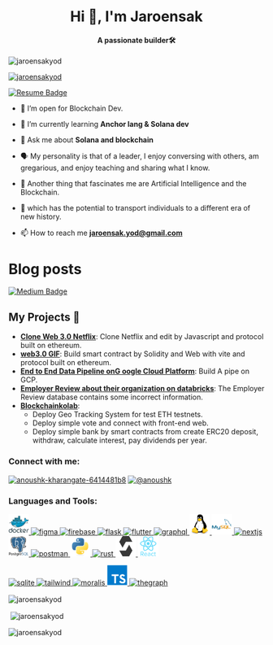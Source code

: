 <h1 align="center">Hi 👋, I'm Jaroensak</h1>
<h4 align="center">A passionate builder🛠</h4>


<p align="left"> <img src="https://komarev.com/ghpvc/?username=jaroensakyod&label=Profile%20views&color=0e75b6&style=flat" alt="jaroensakyod" /> </p>

<p align="left"> <a href="https://github.com/ryo-ma/github-profile-trophy"><img src="https://github-profile-trophy.vercel.app/?username=jaroensakyod" alt="jaroensakyod" /></a> </p>

<div id="header">
  <div id="badges">
    <a href="https://www.canva.com/design/DAErLuGsOXc/himCsm4v4hsSEGnsjm_eOQ/view?utm_content=DAErLuGsOXc&utm_campaign=designshare&utm_medium=link2&utm_source=sharebutton">
      <img src="https://img.shields.io/badge/Resume-green?style=for-the-badge" alt="Resume Badge"/>
    </a>
</div>

- 🔭 I’m open for Blockchain Dev.

- 🌱 I’m currently learning **Anchor lang & Solana dev**

- 💬 Ask me about **Solana and blockchain**

-  🗣 My personality is that of a leader, I enjoy conversing with others, am gregarious, and enjoy teaching and sharing what I know. 
  
- 🌱 Another thing that fascinates me are  Artificial Intelligence and the Blockchain.
  
- 📝 which has the potential to transport individuals to a different era of new history.

- 📫 How to reach me **jaroensak.yod@gmail.com**

# Blog posts
<!-- BLOG-POST-LIST:START -->
<div id="header">
    <a href="https://medium.com/@jaroensakyodkantha_654">
      <img src="https://img.shields.io/badge/Medium-gray?style=for-the-badge&logo=medium&logoColor=white" alt="Medium Badge"/>
    </a>
</div>
<!-- BLOG-POST-LIST:END -->

<!--  ## ⚡ My latest activity
<!--START_SECTION:activity-->
<!-- 1. ❗️ Closed issue [#1323](https://github.com/withfig/fig/issues/1323) in [withfig/fig](https://github.com/withfig/fig)
2. 🗣 Commented on [#1323](https://github.com/withfig/fig/issues/1323) in [withfig/fig](https://github.com/withfig/fig)
3. 🎉 Merged PR [#24](https://github.com/Metapass/metapass-v2/pull/24) in [Metapass/metapass-v2](https://github.com/Metapass/metapass-v2)
4. 🎉 Merged PR [#23](https://github.com/Metapass/metapass-v2/pull/23) in [Metapass/metapass-v2](https://github.com/Metapass/metapass-v2)
5. 🎉 Merged PR [#22](https://github.com/Metapass/metapass-v2/pull/22) in [Metapass/metapass-v2](https://github.com/Metapass/metapass-v2) -->
<!--END_SECTION:activity-->

## My Projects  📁

- [**Clone Web 3.0 Netflix**](https://github.com/jaroensakyod/Clone-Web-3.0-Netflix-by-Moralis-): Clone Netflix and edit by Javascript and protocol built on ethereum.
- [**web3.0 GIF**](https://github.com/jaroensakyod/web3.0GIF): Build smart contract by Solidity and Web with vite and protocol built on ethereum.
- [**End to End Data Pipeline onG oogle Cloud Platform**](https://github.com/jaroensakyod/End-to-End-Data-Pipeline-on-Google-Cloud-Platform): Build A pipe on GCP.
- [**Employer Review about their organization on databricks**](https://databricks-prod-cloudfront.cloud.databricks.com/public/4027ec902e239c93eaaa8714f173bcfc/2743116062138803/4134819635362390/2316106991846514/latest.html): The Employer Review database contains some incorrect information.
 - [**Blockchainkolab**](https://github.com/jaroensakyod/blockchainkolab): 
   - Deploy Geo Tracking System for test ETH testnets.
   - Deploy simple vote and connect with front-end web.
   - Deploy simple bank by smart contracts from create ERC20 deposit, withdraw, calculate interest, pay dividends per year.
<!-- - **Fanvest**: a dapp that lets you mint movie ideas and movies as nfts and crowdfund them, built on polygon
  - [Landing Page](https://fanvest.in)
  - [Dapp](https://apha.fanvest.in) -->

<h3 align="left">Connect with me:</h3>
<p align="left">
<!-- <a href="https://twitter.com/anoushk77" target="blank"><img align="center" src="https://raw.githubusercontent.com/rahuldkjain/github-profile-readme-generator/master/src/images/icons/Social/twitter.svg" alt="anoushk77" height="30" width="40" /></a> -->
<a href="https://www.linkedin.com/in/jaroensak-yodkantha/" target="blank"><img align="center" src="https://raw.githubusercontent.com/rahuldkjain/github-profile-readme-generator/master/src/images/icons/Social/linked-in-alt.svg" alt="anoushk-kharangate-6414481b8" height="30" width="40" /></a>
  <a href="https://medium.com/@jaroensakyodkantha_654" target="blank"><img align="center" src="https://raw.githubusercontent.com/rahuldkjain/github-profile-readme-generator/master/src/images/icons/Social/medium.svg" alt="@anoushk" height="30" width="40" /></a>
</p>

<h3 align="left">Languages and Tools:</h3>
<p align="left"> 
  

  <a href="https://www.docker.com/" target="_blank" rel="noreferrer"> <img src="https://raw.githubusercontent.com/devicons/devicon/master/icons/docker/docker-original-wordmark.svg" alt="docker" width="40" height="40"/> 
  </a> <a href="https://www.figma.com/" target="_blank" rel="noreferrer"> <img src="https://www.vectorlogo.zone/logos/figma/figma-icon.svg" alt="figma" width="40" height="40"/> </a> 
  <a href="https://firebase.google.com/" target="_blank" rel="noreferrer"> <img src="https://www.vectorlogo.zone/logos/firebase/firebase-icon.svg" alt="firebase" width="40" height="40"/> </a> 
  <a href="https://flask.palletsprojects.com/" target="_blank" rel="noreferrer"> <img src="https://cms-assets.tutsplus.com/uploads/users/30/posts/16037/preview_image/flask.png" alt="flask" width="40" height="40"/> </a> 
  <a href="https://flutter.dev" target="_blank" rel="noreferrer"> <img src="https://www.vectorlogo.zone/logos/flutterio/flutterio-icon.svg" alt="flutter" width="40" height="40"/> </a> 
  <a href="https://graphql.org" target="_blank" rel="noreferrer"> <img src="https://www.vectorlogo.zone/logos/graphql/graphql-icon.svg" alt="graphql" width="40" height="40"/> </a> 
  <a href="https://www.linux.org/" target="_blank" rel="noreferrer"> <img src="https://raw.githubusercontent.com/devicons/devicon/master/icons/linux/linux-original.svg" alt="linux" width="40" height="40"/> </a> 
  <a href="https://www.mysql.com/" target="_blank" rel="noreferrer"> <img src="https://raw.githubusercontent.com/devicons/devicon/master/icons/mysql/mysql-original-wordmark.svg" alt="mysql" width="40" height="40"/> </a> 
  <a href="https://nextjs.org/" target="_blank" rel="noreferrer"> <img src="https://encrypted-tbn0.gstatic.com/images?q=tbn:ANd9GcQTuO317NCjps00ZoBqzDFamnFVwm_m5aroVw&usqp=CAU" alt="nextjs" width="40" height="40"/> </a> 
  <a href="https://www.postgresql.org" target="_blank" rel="noreferrer"> <img src="https://raw.githubusercontent.com/devicons/devicon/master/icons/postgresql/postgresql-original-wordmark.svg" alt="postgresql" width="40" height="40"/> </a> 
  <a href="https://postman.com" target="_blank" rel="noreferrer"> <img src="https://www.vectorlogo.zone/logos/getpostman/getpostman-icon.svg" alt="postman" width="40" height="40"/> </a> 
  <a href="https://www.python.org" target="_blank" rel="noreferrer"> <img src="https://raw.githubusercontent.com/devicons/devicon/master/icons/python/python-original.svg" alt="python" width="40" height="40"/> </a> 
    <a href="https://www.rust-lang.org" target="_blank" rel="noreferrer"> <img src="https://encrypted-tbn0.gstatic.com/images?q=tbn:ANd9GcRpgvOBKj_7oMY-pm3o3m2vhHVA4EWPCZ6K1_ZrVANUuKuvYGdcGCMW73nRLS1lL1yKCEY&usqp=CAU" alt="rust" width="40" height="40"/> </a> 
    <a href="https://docs.soliditylang.org/" target="_blank" rel="noreferrer"> <img src="https://github.com/devicons/devicon/blob/master/icons/solidity/solidity-plain.svg" alt="soliditylang" width="40" height="40"/> </a> 
  <a href="https://reactjs.org/" target="_blank" rel="noreferrer"> <img src="https://raw.githubusercontent.com/devicons/devicon/master/icons/react/react-original-wordmark.svg" alt="react" width="40" height="40"/> </a> 

  <a href="https://www.sqlite.org/" target="_blank" rel="noreferrer"> <img src="https://www.vectorlogo.zone/logos/sqlite/sqlite-icon.svg" alt="sqlite" width="40" height="40"/> </a> 
  <a href="https://tailwindcss.com/" target="_blank" rel="noreferrer"> <img src="https://www.vectorlogo.zone/logos/tailwindcss/tailwindcss-icon.svg" alt="tailwind" width="40" height="40"/> </a> 
   <a href="https://moralis.io/" target="_blank" rel="noreferrer"> <img src="https://moralis.io/wp-content/uploads/2021/07/bigicon_hero2.svg" alt="moralis" width="40" height="40"/> </a> 
  <a href="https://www.typescriptlang.org/" target="_blank" rel="noreferrer"> <img src="https://raw.githubusercontent.com/devicons/devicon/master/icons/typescript/typescript-original.svg" alt="typescript" width="40" height="40"/> </a> 
  <a href="https://thegraph.com/en/" target="_blank" rel="noreferrer"> <img src="https://avatars.githubusercontent.com/u/38020273?s=280&v=4" alt="thegraph" width="60" height="60"/> </a> 
  </p>

<p><img align="center" src="https://github-readme-stats.vercel.app/api/top-langs?username=jaroensakyod&show_icons=true&locale=en&layout=compact" alt="jaroensakyod" /></p>

<p>&nbsp;<img align="center" src="https://github-readme-stats.vercel.app/api?username=jaroensakyod&show_icons=true&locale=en" alt="jaroensakyod" /></p>

<p><img align="center" src="https://github-readme-streak-stats.herokuapp.com/?user=jaroensakyod&" alt="jaroensakyod" /></p>

